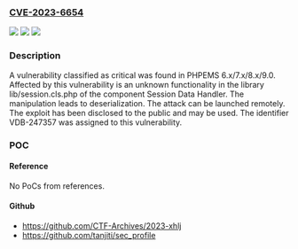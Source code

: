 ### [CVE-2023-6654](https://cve.mitre.org/cgi-bin/cvename.cgi?name=CVE-2023-6654)
![](https://img.shields.io/static/v1?label=Product&message=PHPEMS&color=blue)
![](https://img.shields.io/static/v1?label=Version&message=%3D%206.x%20&color=brighgreen)
![](https://img.shields.io/static/v1?label=Vulnerability&message=CWE-502%20Deserialization&color=brighgreen)

### Description

A vulnerability classified as critical was found in PHPEMS 6.x/7.x/8.x/9.0. Affected by this vulnerability is an unknown functionality in the library lib/session.cls.php of the component Session Data Handler. The manipulation leads to deserialization. The attack can be launched remotely. The exploit has been disclosed to the public and may be used. The identifier VDB-247357 was assigned to this vulnerability.

### POC

#### Reference
No PoCs from references.

#### Github
- https://github.com/CTF-Archives/2023-xhlj
- https://github.com/tanjiti/sec_profile

